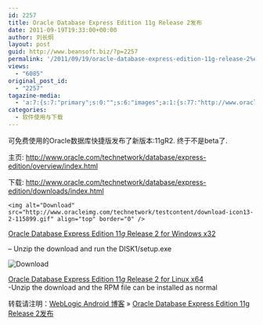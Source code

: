 ```yaml
---
id: 2257
title: Oracle Database Express Edition 11g Release 2发布
date: 2011-09-19T19:33:00+00:00
author: 刘长炯
layout: post
guid: http://www.beansoft.biz/?p=2257
permalink: '/2011/09/19/oracle-database-express-edition-11g-release-2%e5%8f%91%e5%b8%83/'
views:
  - "6085"
original_post_id:
  - "2257"
tagazine-media:
  - 'a:7:{s:7:"primary";s:0:"";s:6:"images";a:1:{s:77:"http://www.oracleimg.com/technetwork/testcontent/download-icon13-2-115899.gif";a:6:{s:8:"file_url";s:77:"http://www.oracleimg.com/technetwork/testcontent/download-icon13-2-115899.gif";s:5:"width";s:2:"13";s:6:"height";s:2:"13";s:4:"type";s:5:"image";s:4:"area";s:3:"169";s:9:"file_path";s:0:"";}}s:6:"videos";a:0:{}s:11:"image_count";s:1:"1";s:6:"author";s:8:"27534716";s:7:"blog_id";s:8:"27979815";s:9:"mod_stamp";s:19:"2011-09-19 11:33:00";}'
categories:
  - 软件使用与下载
---
```

可免费使用的Oracle数据库快捷版发布了新版本:11gR2. 终于不是beta了.

主页: <http://www.oracle.com/technetwork/database/express-edition/overview/index.html>

下载: <http://www.oracle.com/technetwork/database/express-edition/downloads/index.html>

    <img alt="Download" src="http://www.oracleimg.com/technetwork/testcontent/download-icon13-2-115899.gif" align="top" border="0" />  
<a href="http://download.oracle.com/otn/nt/oracle11g/xe/OracleXE112_Win32.zip" name="xe_win32">Oracle Database Express Edition 11<em>g</em> Release 2 for Windows x32</a>

&#8211; Unzip the download and run the DISK1/setup.exe

<img alt="Download" src="http://www.oracleimg.com/technetwork/testcontent/download-icon13-2-115899.gif" align="top" border="0" />

<a href="http://download.oracle.com/otn/linux/oracle11g/xe/oracle-xe-11.2.0-1.0.x86_64.rpm.zip" name="xe_linux64">Oracle Database Express Edition 11<em>g</em> Release 2 for Linux x64</a>   
-Unzip the download and the RPM file can be installed as normal

转载请注明：[WebLogic Android 博客](http://www.beansoft.biz) &raquo; [Oracle Database Express Edition 11g Release 2发布](http://www.beansoft.biz/2011/09/19/oracle-database-express-edition-11g-release-2%e5%8f%91%e5%b8%83/)